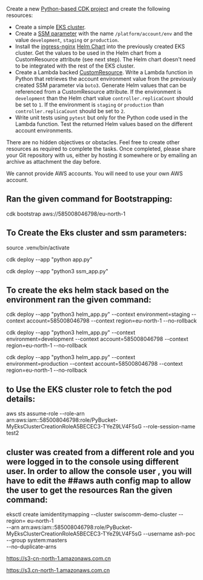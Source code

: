 Create a new [Python-based CDK project](https://docs.aws.amazon.com/cdk/v2/guide/work-with-cdk-python.html) and create the following resources:
- Create a simple [EKS cluster](https://docs.aws.amazon.com/cdk/api/v2/docs/aws-cdk-lib.aws_eks-readme.html).
- Create a [SSM parameter](https://docs.aws.amazon.com/cdk/api/v2/docs/aws-cdk-lib.aws_ssm-readme.html) with the name `/platform/account/env` and the value `development`, `staging` or `production`.
- Install the [ingress-nginx](https://artifacthub.io/packages/helm/ingress-nginx/ingress-nginx) [Helm Chart](https://docs.aws.amazon.com/cdk/api/v2/docs/aws-cdk-lib.aws_eks.HelmChart.html) into the previously created EKS cluster. Get the values to be used in the Helm chart from a CustomResource attribute (see next step). The Helm chart doesn't need to be integrated with the rest of the EKS cluster.
- Create a Lambda backed [CustomResource](https://docs.aws.amazon.com/cdk/api/v2/docs/aws-cdk-lib.CustomResource.html). Write a Lambda function in Python that retrieves the account environment value from the previously created SSM parameter via `boto3`. Generate Helm values that can be referenced from a CustomResource attribute. If the environment is `development` than the Helm chart value `controller.replicaCount` should be set to `1`. If the environment is `staging` or `production` than `controller.replicaCount` should be set to `2`.
- Write unit tests using `pytest` but only for the Python code used in the Lambda function. Test the returned Helm values based on the different account environments.

There are no hidden objectives or obstacles. Feel free to create other resources as required to complete the tasks. Once completed, please share your Git repository with us, either by hosting it somewhere or by emailing an archive as attachment the day before.

We cannot provide AWS accounts. You will need to use your own AWS account.

## Ran the given command for Bootstrapping:
cdk bootstrap aws://585008046798/eu-north-1

## To Create the Eks cluster and ssm parameters:
source .venv/bin/activate

 cdk deploy  --app "python app.py"

 cdk deploy --app "python3 ssm_app.py"


## To create the eks helm stack based on the environment ran the given command:

cdk deploy --app "python3 helm_app.py" --context environment=staging --context account=585008046798 --context region=eu-north-1 --no-rollback

cdk deploy --app "python3 helm_app.py" --context environment=development --context account=585008046798 --context region=eu-north-1 --no-rollback

cdk deploy --app "python3 helm_app.py" --context environment=production --context account=585008046798 --context region=eu-north-1 --no-rollback


## to Use the EKS cluster role to fetch the pod details:
aws sts assume-role --role-arn arn:aws:iam::585008046798:role/PyBucket-MyEksClusterCreationRoleA5BECEC3-TYeZ9LV4F5sG --role-session-name test2


 ## cluster was created from a different role and you were logged in to the console using different user. In order to allow the console user , you will have to edit the ##aws auth config map to allow the user to get the resources Ran the given command:

eksctl create iamidentitymapping --cluster swiscomm-demo-cluster --region= eu-north-1 \
--arn arn:aws:iam::585008046798:role/PyBucket-MyEksClusterCreationRoleA5BECEC3-TYeZ9LV4F5sG --username ash-poc --group system:masters \
--no-duplicate-arns

https://s3-cn-north-1.amazonaws.com.cn

https://s3.cn-north-1.amazonaws.com.cn
